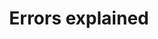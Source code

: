 ---
title: 'Errors explained'
weight: 50
meta_title: "FAQ errors explained - MultiSafepay Support"
meta_description: "The MultiSafepay Documentation Center presents all relevant information about our Plugins and API. You can also find support pages for Payment Methods, Tools and General Questions as well as the contact details of our Support and Integration Teams."
logo: '/svgs/Errors explained.svg'
layout: 'faqplugins'
read_more: "."
short_description: "Have you encountered an error during integration or on the MultiSafepay Control? Find out why."
---